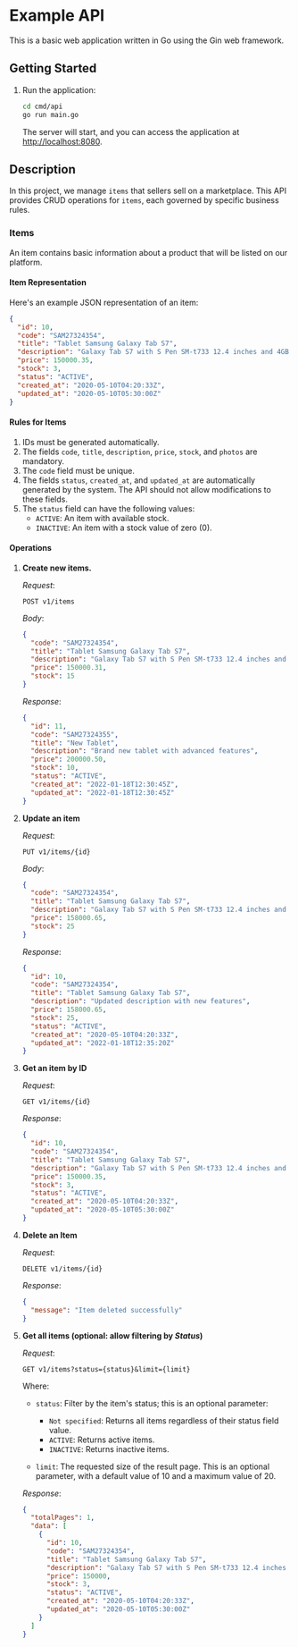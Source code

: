 # Example API

This is a basic web application written in Go using the Gin web framework.

## Getting Started

1. Run the application:

   ```bash
   cd cmd/api
   go run main.go
   ```

   The server will start, and you can access the application at [http://localhost:8080](http://localhost:8080).

## Description

In this project, we manage `items` that sellers sell on a marketplace. This API provides CRUD operations for `items`, each governed by specific business rules.

### Items

An item contains basic information about a product that will be listed on our platform.

#### Item Representation

Here's an example JSON representation of an item:

```json
{
  "id": 10,
  "code": "SAM27324354",
  "title": "Tablet Samsung Galaxy Tab S7",
  "description": "Galaxy Tab S7 with S Pen SM-t733 12.4 inches and 4GB RAM",
  "price": 150000.35,
  "stock": 3,
  "status": "ACTIVE",
  "created_at": "2020-05-10T04:20:33Z",
  "updated_at": "2020-05-10T05:30:00Z"
}
```

#### Rules for Items

1. IDs must be generated automatically.
2. The fields `code`, `title`, `description`, `price`, `stock`, and `photos` are mandatory.
3. The `code` field must be unique.
4. The fields `status`, `created_at`, and `updated_at` are automatically generated by the system. The API should not allow modifications to these fields.
5. The `status` field can have the following values:
   - `ACTIVE`: An item with available stock.
   - `INACTIVE`: An item with a stock value of zero (0).

#### Operations

1. **Create new items.**

   _Request_:

   ```
   POST v1/items
   ```

   _Body_:

   ```json
   {
     "code": "SAM27324354",
     "title": "Tablet Samsung Galaxy Tab S7",
     "description": "Galaxy Tab S7 with S Pen SM-t733 12.4 inches and 4GB RAM",
     "price": 150000.31,
     "stock": 15
   }
   ```

   _Response_:

   ```json
   {
     "id": 11,
     "code": "SAM27324355",
     "title": "New Tablet",
     "description": "Brand new tablet with advanced features",
     "price": 200000.50,
     "stock": 10,
     "status": "ACTIVE",
     "created_at": "2022-01-18T12:30:45Z",
     "updated_at": "2022-01-18T12:30:45Z"
   }
   ```

2. **Update an item**

   _Request_:

   ```
   PUT v1/items/{id}
   ```

   _Body_:

   ```json
   {
     "code": "SAM27324354",
     "title": "Tablet Samsung Galaxy Tab S7",
     "description": "Galaxy Tab S7 with S Pen SM-t733 12.4 inches and 4GB RAM",
     "price": 158000.65,
     "stock": 25
   }
   ```

   _Response_:

   ```json
   {
     "id": 10,
     "code": "SAM27324354",
     "title": "Tablet Samsung Galaxy Tab S7",
     "description": "Updated description with new features",
     "price": 158000.65,
     "stock": 25,
     "status": "ACTIVE",
     "created_at": "2020-05-10T04:20:33Z",
     "updated_at": "2022-01-18T12:35:20Z"
   }
   ```

3. **Get an item by ID**

   _Request_:

   ```
   GET v1/items/{id}
   ```

   _Response_:

   ```json
   {
     "id": 10,
     "code": "SAM27324354",
     "title": "Tablet Samsung Galaxy Tab S7",
     "description": "Galaxy Tab S7 with S Pen SM-t733 12.4 inches and 4GB RAM",
     "price": 150000.35,
     "stock": 3,
     "status": "ACTIVE",
     "created_at": "2020-05-10T04:20:33Z",
     "updated_at": "2020-05-10T05:30:00Z"
   }
   ```

4. **Delete an Item**

   _Request_:

   ```
   DELETE v1/items/{id}
   ```

   _Response_:

   ```json
   {
     "message": "Item deleted successfully"
   }
   ```

5. **Get all items (optional: allow filtering by _Status_)**

   _Request_:

   ```
   GET v1/items?status={status}&limit={limit}
   ```

   Where:

   - `status`: Filter by the item's status; this is an optional parameter:
     - `Not specified`: Returns all items regardless of their status field value.
     - `ACTIVE`: Returns active items.
     - `INACTIVE`: Returns inactive items.

   - `limit`: The requested size of the result page. This is an optional parameter, with a default value of 10 and a maximum value of 20.

   _Response_:

   ```json
   {
     "totalPages": 1,
     "data": [
       {
         "id": 10,
         "code": "SAM27324354",
         "title": "Tablet Samsung Galaxy Tab S7",
         "description": "Galaxy Tab S7 with S Pen SM-t733 12.4 inches and 4GB RAM",
         "price": 150000,
         "stock": 3,
         "status": "ACTIVE",
         "created_at": "2020-05-10T04:20:33Z",
         "updated_at": "2020-05-10T05:30:00Z"
       }
     ]
   }
   ```